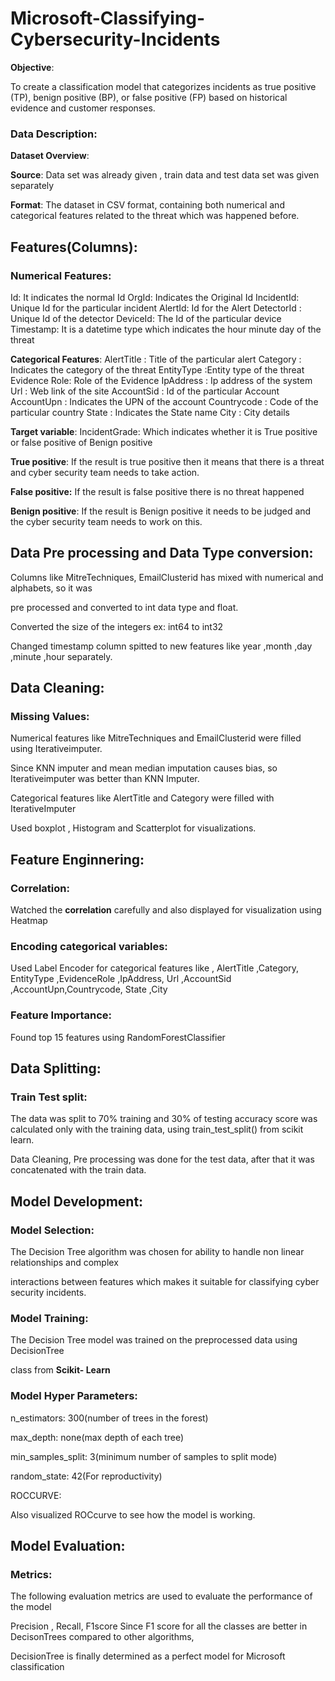 # Microsoft-Classifying-Cybersecurity-Incidents
**Objective**:

 To create a classification model that categorizes incidents as true positive (TP), benign positive (BP),   or false positive (FP) based on historical evidence and customer responses.

### **Data Description:**

**Dataset Overview**:

**Source**: Data set was already  given , train data and test data set was given separately

**Format**: The dataset in CSV format, containing both numerical and categorical features related to the threat which was happened before. 

## Features(Columns):

### Numerical Features:

Id: It indicates the normal Id
OrgId: Indicates the Original Id
IncidentId:  Unique Id for the particular incident
AlertId: Id for the Alert
DetectorId :  Unique Id of the detector
DeviceId: The Id of the particular device
Timestamp: It is a datetime type which indicates the hour minute day of the threat

**Categorical Features**:
AlertTitle : Title of the particular alert
Category : Indicates the category of the threat
EntityType :Entity type of the threat
Evidence Role: Role of the Evidence
IpAddress : Ip address of the system
Url : Web link of the site 
AccountSid : Id of the particular Account
AccountUpn : Indicates the UPN of the account
Countrycode : Code of the particular country
State : Indicates the State name 
City : City details

**Target variable**:
IncidentGrade: Which indicates whether it is True positive or false positive of Benign positive

**True positive**: If the result is true positive then it means that there is a threat and cyber security team needs to take action.

**False positive:** If the result is false positive there is no threat happened

**Benign positive**: If the result is Benign positive it needs to be judged and the cyber security team needs to work on this.

## Data Pre processing and  **Data Type conversion:**

Columns like MitreTechniques, EmailClusterid has  mixed with numerical and  alphabets, so it was

pre processed and converted to int data  type and float.

Converted the size of the integers  ex:  int64 to int32

Changed  timestamp  column spitted to new features like year ,month ,day ,minute ,hour separately.

## Data Cleaning:

### Missing Values:

Numerical features like MitreTechniques and EmailClusterid were filled using Iterativeimputer.

Since KNN imputer and mean median imputation causes bias, so Iterativeimputer was better than KNN Imputer.

Categorical features like AlertTitle and Category  were filled with IterativeImputer

Used boxplot , Histogram and Scatterplot for visualizations.

## Feature Enginnering:

### **Correlation**:

Watched the **correlation** carefully and also displayed for visualization  using Heatmap

### Encoding categorical variables:

Used Label Encoder for categorical features like , AlertTitle ,Category, EntityType ,EvidenceRole ,IpAddress, Url ,AccountSid ,AccountUpn,Countrycode,
State ,City

### Feature Importance:

  Found top 15 features using RandomForestClassifier

## Data Splitting:

### Train Test split:

The data was split to 70% training  and  30% of  testing accuracy score was calculated only with the training data, using  train_test_split() from scikit learn.  

Data Cleaning, Pre processing was done for the test data, after that it was concatenated with the train data. 

## Model Development:

### Model Selection:

The Decision Tree algorithm was chosen for ability to handle non linear relationships and complex

interactions between features which makes it suitable for classifying cyber security incidents.

### Model Training:

The  Decision Tree model was trained on the preprocessed  data using DecisionTree

class from **Scikit- Learn**

### Model Hyper Parameters:

n_estimators:  300(number of trees in the forest)

max_depth: none(max depth of each tree)

min_samples_split: 3(minimum number of samples to split mode)

random_state: 42(For reproductivity)

ROCCURVE:

Also visualized ROCcurve to see how the model is working.

## Model Evaluation:

### Metrics:

The following evaluation metrics are used to evaluate the performance of the model

Precision , Recall, F1score
Since F1 score for all the classes are better in DecisonTrees compared to   other  algorithms,

DecisionTree is finally determined as a perfect model for  Microsoft classification
